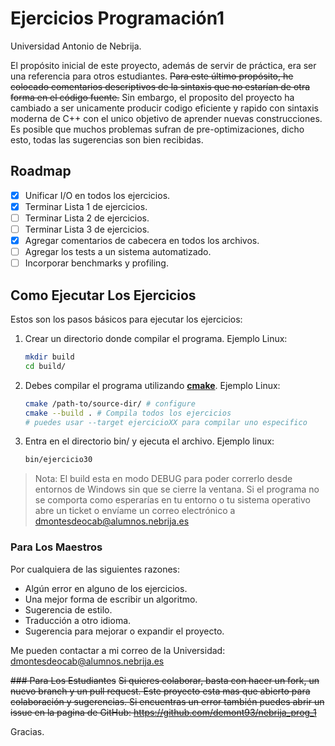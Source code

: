 # Ejercicios Programación1
Universidad Antonio de Nebrija.

El propósito inicial de este proyecto, además de servir de práctica, era ser una referencia para otros estudiantes. ~~Para este último propósito, he colocado comentarios descriptivos de la sintaxis que no estarían de otra forma en el código fuente.~~ Sin embargo, el proposito del proyecto ha cambiado a ser unicamente producir codigo eficiente y rapido con sintaxis moderna de C++ con el unico objetivo de aprender nuevas construcciones. Es posible que muchos problemas sufran de pre-optimizaciones, dicho esto, todas las sugerencias son bien recibidas.

## Roadmap
- [x] Unificar I/O en todos los ejercicios.
- [x] Terminar Lista 1 de ejercicios.
- [ ] Terminar Lista 2 de ejercicios.
- [ ] Terminar Lista 3 de ejercicios.
- [x] Agregar comentarios de cabecera en todos los archivos.
- [ ] Agregar los tests a un sistema automatizado.
- [ ] Incorporar benchmarks y profiling.

## Como Ejecutar Los Ejercicios
Estos son los pasos básicos para ejecutar los ejercicios:

1. Crear un directorio donde compilar el programa. Ejemplo Linux:
    ```bash
    mkdir build
    cd build/
    ```
2. Debes compilar el programa utilizando [__cmake__](https://cmake.org). Ejemplo Linux:
    ```bash
    cmake /path-to/source-dir/ # configure
    cmake --build . # Compila todos los ejercicios
    # puedes usar --target ejercicioXX para compilar uno especifico
    ```
3. Entra en el directorio bin/ y ejecuta el archivo. Ejemplo linux:
    ```bash
    bin/ejercicio30
    ```
> Nota: El build esta en modo DEBUG para poder correrlo desde entornos de Windows sin que se cierre la ventana. Si el programa no se comporta como esperarías en tu entorno o tu sistema operativo abre un ticket o envíame un correo electrónico a dmontesdeocab@alumnos.nebrija.es

### Para Los Maestros
Por cualquiera de las siguientes razones:

* Algún error en alguno de los ejercicios.
* Una mejor forma de escribir un algoritmo.
* Sugerencia de estilo.
* Traducción a otro idioma.
* Sugerencia para mejorar o expandir el proyecto.

Me pueden contactar a mi correo de la Universidad: dmontesdeocab@alumnos.nebrija.es

~~### Para Los Estudiantes~~
~~Si quieres colaborar, basta con hacer un fork, un nuevo branch y un pull request. Este proyecto esta mas que abierto para colaboración y sugerencias. Si encuentras un error también puedes abrir un issue en la pagina de GitHub: https://github.com/demont93/nebrija_prog_1~~

Gracias.
